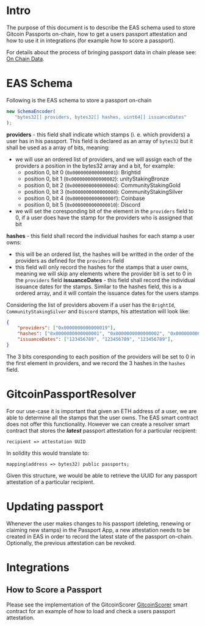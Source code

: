 
# Intro

The purpose of this document is to describe the EAS schema used to store Gitcoin Passports on-chain, how to get a users passport attestation and how to use it in integrations (for example how to score a passport).

For details about the process of bringing passport data in chain please see: [On Chain Data](./00-on-chain-data.md).

# EAS Schema
Following is the EAS schema to store a passport on-chain 

```js
new SchemaEncoder(
   "bytes32[] providers, bytes32[] hashes, uint64[] issuanceDates"
);
```

**providers** - this field shall indicate which stamps (i. e. which providers) a user has in his passport. This field is declared as an array of `bytes32` but it shall be used as a array of bits, meaning:
- we will use an ordered list of providers, and we will assign each of the providers a position in the bytes32 array and a bit, for example: 
    - position 0, bit 0 (`0x0000000000000001`): Brightid
    - position 0, bit 1 (`0x0000000000000002`): unityStakingBronze
    - position 0, bit 2 (`0x0000000000000004`): CommunityStakingGold
    - position 0, bit 3 (`0x0000000000000008`): CommunityStakingSilver
    - position 0, bit 4 (`0x000000000000000f`): Coinbase
    - position 0, bit 5 (`0x0000000000000010`): Discord
- we will set the coresponding bit of the element in the `providers` field to 0, if a user does have the stamp for the providers who is assigned that bit

**hashes** - this field shall record the individual hashes for each stamp a user owns:
- this will be an ordered list, the hashes will be writted in the order of the providers as defined for the `providers` field
- this field will only record the hashes for the stamps that a user owns, meaning we will skip any elements where the provider bit is set to 0 in the `providers` field
**issuanceDates** - this field shall record the individual issuance dates for the stamps. Similar to the hashes field, this is a ordered array, and it will contain the issuance dates for the users stamps


Considering the list of providers abovem if a user has the `BrightId`, `CommunityStakingSilver` and `Discord` stamps, his attestation will look like:
```json
{
    "providers": ["0x0000000000000019"],  
    "hashes": ["0x0000000000000001", "0x0000000000000002", "0x0000000000000003"],  
    "issuanceDates": ["123456789", "123456789", "123456789"],  
}
```
The 3 bits coresponding to each position of the providers will be set to 0 in the first element in providers, and we record the 3 hashes in the `hashes` field.

# GitcoinPassportResolver
For our use-case it is important that given an ETH address of a user, we are able to determine all the stamps that the user owns.
The EAS smart contract does not offer this functionality.
However we can create a resolver smart contract that stores the ***latest*** passport attestation for a particular recipient:

    recipient => attestation UUID

In solidity this would translate to:

    mapping(address => bytes32) public passports;

Given this structure, we would be able to retrieve the UUID for any passport attestation of a particular recipient.


# Updating passport
Whenever the user makes changes to his passport (deleting, renewing or claiming new stamps) in the Passport App, a new attestation needs to be created in EAS in order to record the latest state of the passport on-chain.
Optionally, the previous attestation can be revoked.


# Integrations
## How to Score a Passport

Please see the implementation of the GitcoinScorer [GitcoinScorer](../contracts/GitcoinScorer.sol) smart contract for an example of how to load and check a users passport attestation.

